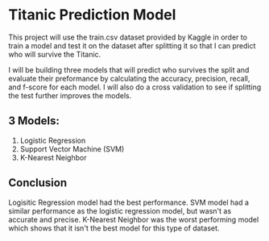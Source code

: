 # Titanic Prediction Model  

This project will use the train.csv dataset provided by Kaggle in order to train a model and test it on the dataset after splitting it so that I can predict who will survive the Titanic.  

I will be building three models that will predict who survives the split and evaluate their preformance by calculating the accuracy, precision, recall, and f-score for each model. I will also do a cross validation to see if splitting the test further improves the models. 

## 3 Models:
1) Logistic Regression
2) Support Vector Machine (SVM)
3) K-Nearest Neighbor

## Conclusion  
Logisitic Regression model had the best performance. SVM model had a similar performance as the logistic regression model, but wasn't as accurate and precise. K-Nearest Neighbor was the worst performing model which shows that it isn't the best model for this type of dataset.